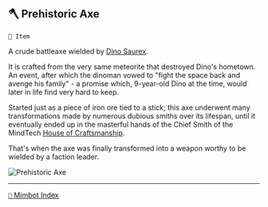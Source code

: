 ## 🪓 Prehistoric Axe

`📜 Item`

A crude battleaxe wielded by [Dino Saurex](<https://zeithalt.github.io/r/curious_dino.html>).

It is crafted from the very same meteorite that destroyed Dino's hometown. An event, after which the dinoman vowed to "fight the space back and avenge his family" - a promise which, 9-year-old Dino at the time, would later in life find very hard to keep.

Started just as a piece of iron ore tied to a stick; this axe underwent many transformations made by numerous dubious smiths over its lifespan, until it eventually ended up in the masterful hands of the Chief Smith of the MindTech [House of Craftsmanship](<https://zeithalt.github.io/r/house_of_craftsmanship.html>).

That's when the axe was finally transformed into a weapon worthy to be wielded by a faction leader.

![Prehistoric Axe](https://zeithalt.github.io/r/i/prehistoric_axe.png)

-----
[`📑` Mimbot Index](<https://zeithalt.github.io/r/#e4e0>)
<!---
keywords: dino, CuriousDino
aliases: 
-->